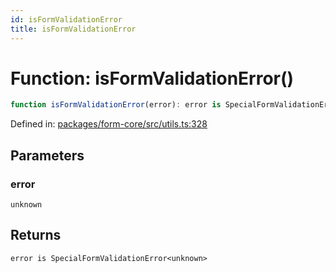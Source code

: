 ```yaml
---
id: isFormValidationError
title: isFormValidationError
---
```


<!-- DO NOT EDIT: this page is autogenerated from the type comments -->

# Function: isFormValidationError()

```ts
function isFormValidationError(error): error is SpecialFormValidationError<unknown>
```

Defined in: [packages/form-core/src/utils.ts:328](https://github.com/TanStack/form/blob/main/packages/form-core/src/utils.ts#L328)

## Parameters

### error

`unknown`

## Returns

`error is SpecialFormValidationError<unknown>`
